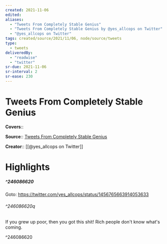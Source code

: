 ```yaml
---
created: 2021-11-06
edited:
aliases:
  - "Tweets From Completely Stable Genius"
  - "Tweets From Completely Stable Genius by @yes_allcops on Twitter"
  - "@yes_allcops on Twitter"
tags: created/source/2021/11/06, node/source/tweets
type: 
  - tweets
deliveredBy: 
  - "readwise"
  - "twitter"
sr-due: 2021-11-06
sr-interval: 2
sr-ease: 230
---
```

# Tweets From Completely Stable Genius

**Covers**:: 

**Source**:: [Tweets From Completely Stable Genius](https://twitter.com/yes_allcops)

**Creator**:: [[@yes_allcops on Twitter]]

# Highlights
##### ^246086620


Goto: https://twitter.com/yes_allcops/status/1456765663914053633  

###### ^246086620q

If you grew up poor, then you got this shit! Rich people don't know what's coming. 

^246086620

